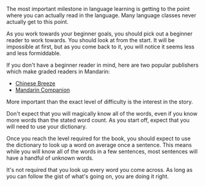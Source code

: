 The most important milestone in language learning is getting to the point where you can actually read in the language. Many language classes never actually get to this point.

As you work towards your beginner goals, you should pick out a beginner reader to work towards. You should look at from the start. It will be impossible at first, but as you come back to it, you will notice it seems less and less formiddable.

If you don't have a beginner reader in mind, here are two popular publishers which make graded readers in Mandarin:

* [Chinese Breeze](https://www.chinesebreeze.net/)
* [Mandarin Companion](https://mandarincompanion.com/)

More important than the exact level of difficulty is the interest in the story.

Don't expect that you will magically know all of the words, even if you know more words than the stated word count. As you start off, expect that you will need to use your dictionary.

Once you reach the level required for the book, you should expect to use the dictionary to look up a word on average once a sentence. This means while you will know all of the words in a few sentences, most sentences will have a handful of unknown words.

It's not required that you look up every word you come across. As long as you can follow the gist of what's going on, you are doing it right.

